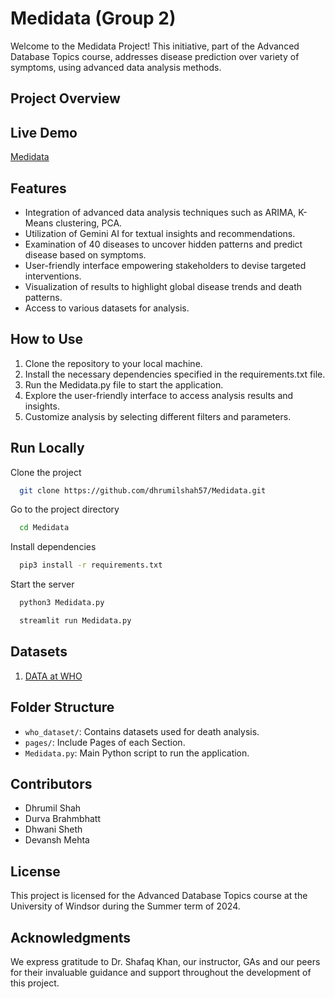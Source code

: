 # Medidata (Group 2)

Welcome to the Medidata Project! This initiative, part of the Advanced Database Topics course, addresses disease prediction over variety of symptoms, using advanced data analysis methods.

## Project Overview



## Live Demo
[Medidata](https://medidata.streamlit.app/)

## Features

- Integration of advanced data analysis techniques such as ARIMA, K-Means clustering, PCA.
- Utilization of Gemini AI for textual insights and recommendations.
- Examination of 40 diseases to uncover hidden patterns and predict disease based on symptoms.
- User-friendly interface empowering stakeholders to devise targeted interventions.
- Visualization of results to highlight global disease trends and death patterns.
- Access to various datasets for analysis.

## How to Use

1. Clone the repository to your local machine.
2. Install the necessary dependencies specified in the requirements.txt file.
3. Run the Medidata.py file to start the application.
4. Explore the user-friendly interface to access analysis results and insights.
5. Customize analysis by selecting different filters and parameters.


## Run Locally

Clone the project

```bash
  git clone https://github.com/dhrumilshah57/Medidata.git
```

Go to the project directory

```bash
  cd Medidata
```

Install dependencies

```bash
  pip3 install -r requirements.txt
```

Start the server

```bash
  python3 Medidata.py
```

```bash
  streamlit run Medidata.py
```


## Datasets
1. [DATA at WHO](https://platform.who.int/mortality/themes/theme-details/MDB/all-causes)

## Folder Structure

- `who_dataset/`: Contains datasets used for death analysis.
- `pages/`: Include Pages of each Section.
- `Medidata.py`: Main Python script to run the application.

## Contributors

- Dhrumil Shah
- Durva Brahmbhatt
- Dhwani Sheth
- Devansh Mehta

## License

This project is licensed for the Advanced Database Topics course at the University of Windsor during the Summer term of 2024.

## Acknowledgments

We express gratitude to Dr. Shafaq Khan, our instructor, GAs and our peers for their invaluable guidance and support throughout the development of this project.
